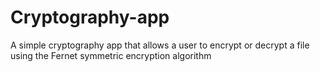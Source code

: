 # Cryptography-app
A simple cryptography app that allows a user to encrypt or decrypt a file using the Fernet symmetric encryption algorithm
